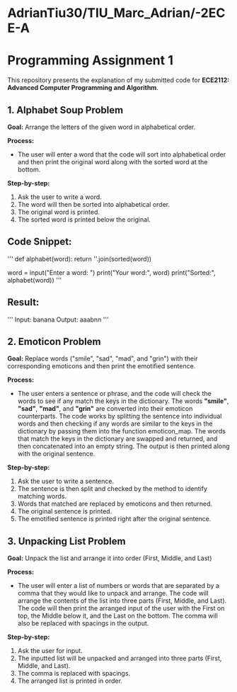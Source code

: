 # AdrianTiu30/TIU_Marc_Adrian/-2ECE-A

# Programming Assignment 1

This repository presents the explanation of my submitted code for 
**ECE2112: Advanced Computer Programming and Algorithm**.

## 1. Alphabet Soup Problem
**Goal:** Arrange the letters of the given word in alphabetical order.

**Process:**
- The user will enter a word that the code will sort into alphabetical order and then print the original word along with the sorted word at the bottom.

**Step-by-step:**
1. Ask the user to write a word.
2. The word will then be sorted into alphabetical order.
3. The original word is printed.
4. The sorted word is printed below the original.

## Code Snippet:
'''
def alphabet(word):
    return ''.join(sorted(word))

word = input("Enter a word: ")
print("Your word:", word)
print("Sorted:", alphabet(word))
'''

## Result:
'''
Input: banana
Output: aaabnn
'''

## 2. Emoticon Problem
**Goal:** Replace words ("smile", "sad", "mad", and "grin") with their corresponding emoticons and then print the emotified sentence.

**Process:**
- The user enters a sentence or phrase, and the code will check the words to see if any match the keys in the dictionary. The words **"smile"**, **"sad"**, **"mad"**, and **"grin"** are converted into their emoticon counterparts. The code works by splitting the sentence into individual words and then checking if any words are similar to the keys in the dictionary by passing them into the function emoticon_map. The words that match the keys in the dictionary are swapped and returned, and then concatenated into an empty string. The output is then printed along with the original sentence.

**Step-by-step:**
1. Ask the user to write a sentence.
2. The sentence is then split and checked by the method to identify matching words.
3. Words that matched are replaced by emoticons and then returned.
4. The original sentence is printed.
5. The emotified sentence is printed right after the original sentence.


## 3. Unpacking List Problem
**Goal:** Unpack the list and arrange it into order (First, Middle, and Last)

**Process:**
- The user will enter a list of numbers or words that are separated by a comma that they would like to unpack and arrange. The code will arrange the contents of the list into three parts (First, Middle, and Last). The code will then print the arranged input of the user with the First on top, the Middle below it, and the Last on the bottom. The comma will also be replaced with spacings in the output.

**Step-by-step:**
1. Ask the user for input.
2. The inputted list will be unpacked and arranged into three parts (First, Middle, and Last).
3. The comma is replaced with spacings.
4. The arranged list is printed in order.
